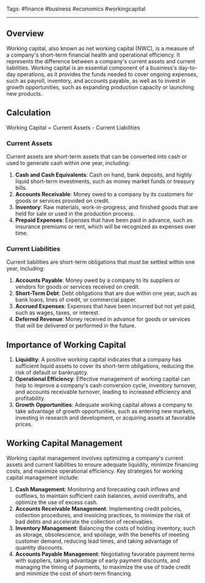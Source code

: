 Tags: #finance #business #economics #workingcapital

---

## Overview

Working capital, also known as net working capital (NWC), is a measure of a company's short-term financial health and operational efficiency. It represents the difference between a company's current assets and current liabilities. Working capital is an essential component of a business's day-to-day operations, as it provides the funds needed to cover ongoing expenses, such as payroll, inventory, and accounts payable, as well as to invest in growth opportunities, such as expanding production capacity or launching new products.

## Calculation

Working Capital = Current Assets - Current Liabilities

### Current Assets

Current assets are short-term assets that can be converted into cash or used to generate cash within one year, including:

1.  **Cash and Cash Equivalents**: Cash on hand, bank deposits, and highly liquid short-term investments, such as money market funds or treasury bills.
2.  **Accounts Receivable**: Money owed to a company by its customers for goods or services provided on credit.
3.  **Inventory**: Raw materials, work-in-progress, and finished goods that are held for sale or used in the production process.
4.  **Prepaid Expenses**: Expenses that have been paid in advance, such as insurance premiums or rent, which will be recognized as expenses over time.

### Current Liabilities

Current liabilities are short-term obligations that must be settled within one year, including:

1.  **Accounts Payable**: Money owed by a company to its suppliers or vendors for goods or services received on credit.
2.  **Short-Term Debt**: Debt obligations that are due within one year, such as bank loans, lines of credit, or commercial paper.
3.  **Accrued Expenses**: Expenses that have been incurred but not yet paid, such as wages, taxes, or interest.
4.  **Deferred Revenue**: Money received in advance for goods or services that will be delivered or performed in the future.

## Importance of Working Capital

1.  **Liquidity**: A positive working capital indicates that a company has sufficient liquid assets to cover its short-term obligations, reducing the risk of default or bankruptcy.
2.  **Operational Efficiency**: Effective management of working capital can help to improve a company's cash conversion cycle, inventory turnover, and accounts receivable turnover, leading to increased efficiency and profitability.
3.  **Growth Opportunities**: Adequate working capital allows a company to take advantage of growth opportunities, such as entering new markets, investing in research and development, or acquiring assets at favorable prices.

## Working Capital Management

Working capital management involves optimizing a company's current assets and current liabilities to ensure adequate liquidity, minimize financing costs, and maximize operational efficiency. Key strategies for working capital management include:

1.  **Cash Management**: Monitoring and forecasting cash inflows and outflows, to maintain sufficient cash balances, avoid overdrafts, and optimize the use of excess cash.
2.  **Accounts Receivable Management**: Implementing credit policies, collection procedures, and invoicing practices, to minimize the risk of bad debts and accelerate the collection of receivables.
3.  **Inventory Management**: Balancing the costs of holding inventory, such as storage, obsolescence, and spoilage, with the benefits of meeting customer demand, reducing lead times, and taking advantage of quantity discounts.
4.  **Accounts Payable Management**: Negotiating favorable payment terms with suppliers, taking advantage of early payment discounts, and managing the timing of payments, to maximize the use of trade credit and minimize the cost of short-term financing.